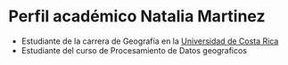 # Perfil académico Natalia Martinez
- Estudiante de la carrera de Geografía en la [Universidad de Costa Rica](https://www.ucr.ac.cr/)  
- Estudiante del curso de Procesamiento de Datos geograficos

